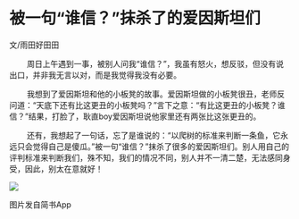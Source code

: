 
# 被一句“谁信？”抹杀了的爱因斯坦们

文/雨田好田田       

        周日上午遇到一事，被别人问我“谁信？”，我虽有怒火，想反驳，但没有说出口，并非我无言以对，而是我觉得我没有必要。  

        我想到了爱因斯坦和他的小板凳的故事。爱因斯坦做的小板凳很丑，老师反问道：“天底下还有比这更丑的小板凳吗？”言下之意：“有比这更丑的小板凳？谁信？”结果，打脸了，耿直boy爱因斯坦说他家里还有两张比这张更丑的。  

        还有，我想起了一句话，忘了是谁说的：“以爬树的标准来判断一条鱼，它永远只会觉得自己是傻瓜。”被一句“谁信？”抹杀了很多的爱因斯坦们。别人用自己的评判标准来判断我们，殊不知，我们的情况不同，别人并不一清二楚，无法感同身受，因此，别太在意就好！  

![](http://upload-images.jianshu.io/upload_images/3910675-209467f5ebe79378.jpg?imageMogr2/auto-orient/strip%7CimageView2/2/w/1080/q/50)  

图片发自简书App